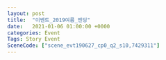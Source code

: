 ```yaml
---
layout: post
title:  "이벤트_2019여름_엔딩"
date:   2021-01-06 01:00:00 +0000
categories: Event
Tags: Story Event
SceneCode: ["scene_evt190627_cp0_q2_s10,7429311"]
---
```


